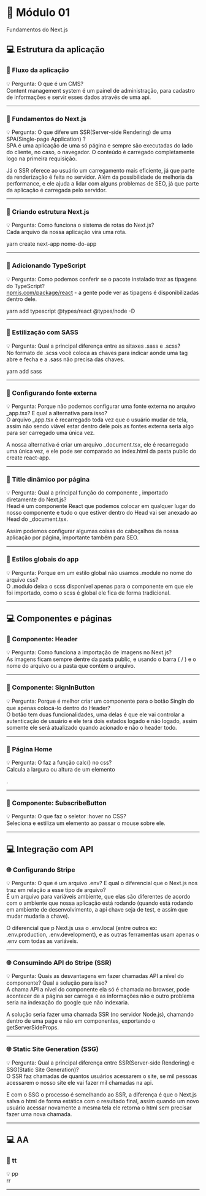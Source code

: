 # 📝 Módulo 01
Fundamentos do Next.js

## 💻 Estrutura da aplicação

### :hammer: Fluxo da aplicação <br/>
:bulb: Pergunta: O que é um CMS? <br/>
Content management system é um painel de administração, para cadastro de informações e servir esses dados através de uma api.

-----

### :hammer: Fundamentos do Next.js <br/>
:bulb: Pergunta: O que difere um SSR(Server-side Rendering) de uma SPA(Single-page Application) ?  <br/>
SPA é uma aplicação de uma só página e sempre são executadas do lado do cliente, no caso, o navegador. O conteúdo é carregado completamente logo na primeira requisição.

Já o SSR oferece ao usuário um carregamento mais eficiente, já que parte da renderização é feita no servidor. Além da possibilidade de melhoria da performance, e ele ajuda a lidar com alguns problemas de SEO, já que parte da aplicação é carregada pelo servidor.

-----

### :hammer: Criando estrutura Next.js <br/>
:bulb: Pergunta: Como funciona o sistema de rotas do Next.js? <br/>
Cada arquivo da nossa aplicação vira uma rota.

yarn create next-app nome-do-app

-----

### :hammer: Adicionando TypeScript <br/>
:bulb: Pergunta: Como podemos conferir se o pacote instalado traz as tipagens do TypeScript? <br/>
[npmjs.com/package/react](http://npmjs.com/package/react) - a gente pode ver as tipagens é disponibilizadas dentro dele.

yarn add typescript @types/react @types/node -D

-----

### :hammer: Estilização com SASS <br/>
:bulb: Pergunta: Qual a principal diferença entre as sitaxes .sass e .scss? <br/>
No formato de .scss você coloca as chaves para indicar aonde uma tag abre e fecha e a .sass não precisa das chaves.

yarn add sass

-----

### :hammer: Configurando fonte externa <br/>
:bulb: Pergunta: Porque não podemos configurar uma fonte externa no arquivo _app.tsx? E qual a alternativa para isso? <br/>
O arquivo _app.tsx é recarregado toda vez que o usuário mudar de tela, assim não sendo viável estar dentro dele pois as fontes externa seria algo para ser carregado uma única vez.

A nossa alternativa é criar um arquivo _document.tsx, ele é recarregado uma única vez, e ele pode ser comparado ao index.html da pasta public do create react-app.

-----

### :hammer: Title dinâmico por página <br/>
:bulb: Pergunta: Qual a principal função do componente <Head>, importado diretamente do Next.js? <br/>
Head é um componente React que podemos colocar em qualquer lugar do nosso componente e tudo o que estiver dentro do Head vai ser anexado ao Head do _document.tsx.

Assim podemos configurar algumas coisas do cabeçalhos da nossa aplicação por página, importante também para SEO.

-----

### :hammer: Estilos globais do app <br/>
:bulb: Pergunta: Porque em um estilo global não usamos .module no nome do arquivo css? <br/>
O .modulo deixa o scss disponível apenas para o componente em que ele foi importado, como o scss é global ele fica de forma tradicional.

-----
  
## 💻 Componentes e páginas

### 🔷 Componente: Header <br/>
:bulb: Pergunta: Como funciona a importação de imagens no Next.js? <br/>
As imagens ficam sempre dentre da pasta public, e usando o barra ( / ) e o nome do arquivo ou a pasta que contém o arquivo.

-----
  
### 🔷 Componente: SignInButton <br/>
:bulb: Pergunta: Porque é melhor criar um componente para o botão SingIn do que apenas colocá-lo dentro do Header? <br/>
O botão tem duas funcionalidades, uma delas é que ele vai controlar a autenticação de usuário e ele terá dois estados logado e não logado, assim somente ele será atualizado quando acionado e não o header todo. 

-----
  
### 🔷 Página Home <br/>
:bulb: Pergunta: O faz a função calc() no css? <br/>
Calcula a largura ou altura de um elemento <div>.

-----
  
### 🔷 Componente: SubscribeButton <br/>
:bulb: Pergunta: O que faz o seletor :hover no CSS? <br/>
Seleciona e estiliza um elemento ao passar o mouse sobre ele.

-----
  
## 💻 Integração com API

### 🌐 Configurando Stripe <br/>
:bulb: Pergunta: O que é um arquivo .env? E qual o diferencial que o Next.js nos traz em relação a esse tipo de arquivo? <br/>
É um arquivo para variáveis ambiente, que elas são diferentes de acordo com o ambiente que nossa aplicação está rodando (quando está rodando em ambiente de desenvolvimento, a api chave seja de test, e assim que mudar mudaria a chave).

O diferencial que p Next.js usa o .env.local (entre outros ex: .env.production, .env.development), e as outras ferramentas usam apenas o .env com todas as variáveis.

-----
  
### 🌐 Consumindo API do Stripe (SSR) <br/>
:bulb: Pergunta: Quais as desvantagens em fazer chamadas API a nível do componente?
Qual a solução para isso? <br/>
A chama API a nível do componente ela só é chamada no browser, pode acontecer de a página ser carrega e as informações não e outro problema seria na indexação do google que não indexaria.

A solução seria fazer uma chamada SSR (no servidor Node.js), chamando dentro de uma page e não em componentes, exportando o getServerSideProps.

-----
  
### 🌐 Static Site Generation (SSG) <br/>
:bulb: Pergunta: Qual a principal diferença entre SSR(Server-side Rendering) e SSG(Static Site Generation)? <br/>
O SSR faz chamadas de quantos usuários acessarem o site, se mil pessoas acessarem o nosso site ele vai fazer mil chamadas na api.

E com o SSG o processo é semelhando ao SSR, a diferença é que o Next.js salva o html de forma estática com o resultado final, assim quando um novo usuário acessar novamente a mesma tela ele retorna o html sem precisar fazer uma nova chamada.

-----
  
## 💻 AA

### 🔷 tt <br/>
:bulb: pp <br/>
rr

-----

